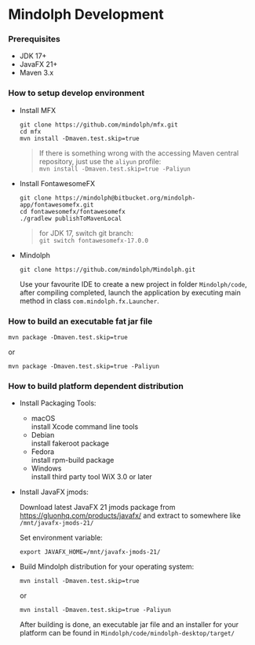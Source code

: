 # Mindolph Development

### Prerequisites
* JDK 17+
* JavaFX 21+
* Maven 3.x

### How to setup develop environment

* Install MFX

    ```shell
    git clone https://github.com/mindolph/mfx.git
    cd mfx
    mvn install -Dmaven.test.skip=true
    ```
  > If there is something wrong with the accessing Maven central repository, just use the `aliyun` profile:  
  > `mvn install -Dmaven.test.skip=true -Paliyun`

* Install FontawesomeFX

    ```shell
    git clone https://mindolph@bitbucket.org/mindolph-app/fontawesomefx.git
    cd fontawesomefx/fontawesomefx
    ./gradlew publishToMavenLocal
    ```
    > for JDK 17, switch git branch:  
`git switch fontawesomefx-17.0.0`

* Mindolph

    ```shell
    git clone https://github.com/mindolph/Mindolph.git
    ```

    Use your favourite IDE to create a new project in folder `Mindolph/code`, after compiling completed, launch the application by executing main method in class `com.mindolph.fx.Launcher`.

### How to build an executable fat jar file

```shell
mvn package -Dmaven.test.skip=true
```
or
```shell
mvn package -Dmaven.test.skip=true -Paliyun
```

### How to build platform dependent distribution

* Install Packaging Tools:  
    * macOS  
      install Xcode command line tools
    * Debian  
      install fakeroot package
    * Fedora  
      install rpm-build package
    * Windows  
      install third party tool WiX 3.0 or later

* Install JavaFX jmods:  

    Download latest JavaFX 21 jmods package from https://gluonhq.com/products/javafx/ and extract to somewhere like `/mnt/javafx-jmods-21/`

    Set environment variable:  
    ```shell
    export JAVAFX_HOME=/mnt/javafx-jmods-21/
    ```

* Build Mindolph distribution for your operating system:  

    ```shell
    mvn install -Dmaven.test.skip=true
    ```
    or 
    ```shell
    mvn install -Dmaven.test.skip=true -Paliyun
    ```
    After building is done, an executable jar file and an installer for your platform can be found in `Mindolph/code/mindolph-desktop/target/`
